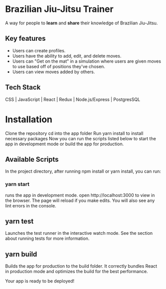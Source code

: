 # Brazilian Jiu-Jitsu Trainer
A way for people to **learn** and **share** their knowledge of Brazilian Jiu-Jitsu.

## Key features
* Users can create profiles.
* Users have the ability to add, edit, and delete moves.
* Users can "Get on the mat" in a simulation where users are given moves to use based off of positions they've chosen.
* Users can view moves added by others.

## Tech Stack
CSS | JavaScript | React | Redux | Node.js/Express | PostgresSQL


# Installation
Clone the repository
cd into the app folder
Run yarn install to install necessary packages
Now you can run the scripts listed below to start the app in development mode or build the app for production.

## Available Scripts
In the project directory, after running npm install or yarn install, you can run:

### yarn start
runs the app in development mode. open http://localhost:3000 to view in the browser.
The page will reload if you make edits. You will also see any lint errors in the console.

## yarn test
Launches the test runner in the interactive watch mode.
See the section about running tests for more information.

## yarn build
Builds the app for production to the build folder.
It correctly bundles React in production mode and optimizes the build for the best performance.

Your app is ready to be deployed!
